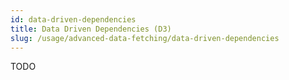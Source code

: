 ```yaml
---
id: data-driven-dependencies
title: Data Driven Dependencies (D3)
slug: /usage/advanced-data-fetching/data-driven-dependencies
---
```

TODO
